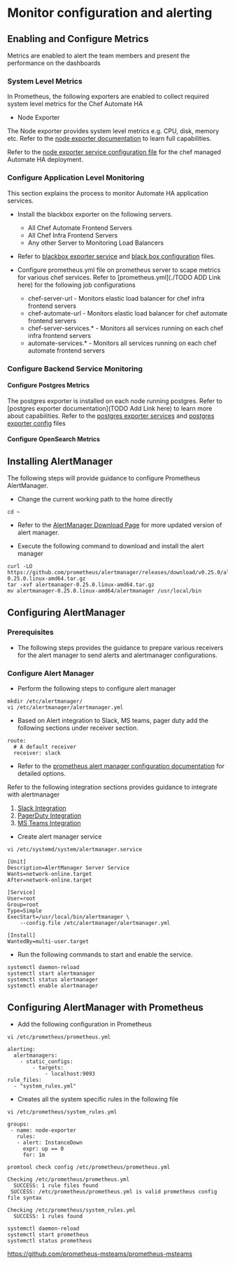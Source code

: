 
# Monitor configuration and alerting

## Enabling and Configure Metrics

Metrics are enabled to alert the team members and present the performance on the dashboards

### System Level Metrics
In Prometheus, the following exporters are enabled to collect required system level metrics for the Chef Automate HA
* Node Exporter

The Node exporter provides system level metrics e.g. CPU, disk, memory etc. Refer to the [node exporter documentation](https://github.com/prometheus/node_exporter) to learn full capabilities.

Refer to the [node exporter service configuration file](./exporter_service_files/node_exporter.service) for the chef managed Automate HA deployment. 

### Configure Application Level Monitoring

This section explains the process to monitor Automate HA application services.

* Install the blackbox exporter on the following servers.
  - All Chef Automate Frontend Servers
  - All Chef Infra Frontend Servers
  - Any other Server to Monitoring Load Balancers

* Refer to [blackbox exporter service](./exporter_service_files/blackbox_exporter.service) and [black box configuration](./exporter_configs/blackbox_exporter.yml) files.

* Configure prometheus.yml file on prometheus server to scape metrics for various chef services. Refer to [prometheus.yml](./TODO ADD Link here) for the following job configurations
  - chef-server-url - Monitors elastic load balancer for chef infra frontend servers
  - chef-automate-url -  Monitors elastic load balancer for chef automate frontend servers
  - chef-server-services.* - Monitors all services running on each chef infra frontend servers
  - automate-services.* - Monitors all services running on each chef automate frontend servers

### Configure Backend Service Monitoring

#### Configure Postgres Metrics
  The postgres exporter is installed on each node running postgres. Refer to [postgres exporter documentation](TODO Add Link here) to learn more about capabilities. Refer to the [postgres exporter services](./exporter_service_files/postgres_exporter.service) and [postgres exporter config]() files

#### Configure OpenSearch Metrics


## Installing AlertManager
The following steps will provide guidance to configure Prometheus AlertManager.

* Change the current working path to the home directly
```
cd ~
```
* Refer to the [AlertManager Download Page](https://prometheus.io/download/#alertmanager) for more updated version of alert manager.

* Execute the following command to download and install the alert manager

```
curl -LO  https://github.com/prometheus/alertmanager/releases/download/v0.25.0/alertmanager-0.25.0.linux-amd64.tar.gz
tar -xvf alertmanager-0.25.0.linux-amd64.tar.gz
mv alertmanager-0.25.0.linux-amd64/alertmanager /usr/local/bin
```

## Configuring AlertManager

### Prerequisites
* The following steps provides the guidance to prepare various receivers for the alert manager to send alerts and alertmanager configurations. 


### Configure Alert Manager

* Perform the following steps to configure alert manager

```
mkdir /etc/alertmanager/
vi /etc/alertmanager/alertmanager.yml
```

* Based on Alert integration to Slack, MS teams, pager duty add the following sections under receiver section.

```
route:
  # A default receiver
  receiver: slack
```

* Refer to the [prometheus alert manager configuration documentation](https://prometheus.io/docs/alerting/latest/configuration/) for detailed options. 

Refer to the following integration sections provides guidance to integrate with alertmanager 

1. [Slack Integration](./prometheus_slack_Integration_and_Notification.md)
1. [PagerDuty Integration ](./prometheus_PagerDuty_Integration_and_Notification.md)
1. [MS Teams Integration](./prometheus_msteams_Integration_and_Notification.md)

* Create alert manager service

```
vi /etc/systemd/system/alertmanager.service
```

```
[Unit]
Description=AlertManager Server Service
Wants=network-online.target
After=network-online.target

[Service]
User=root
Group=root
Type=Simple
ExecStart=/usr/local/bin/alertmanager \
    --config.file /etc/alertmanager/alertmanager.yml

[Install]
WantedBy=multi-user.target
```

* Run the following commands to start and enable the service.
```
systemctl daemon-reload
systemctl start alertmanager
systemctl status alertmanager
systemctl enable alertmanager
```


## Configuring AlertManager with Prometheus

* Add the following configuration in Prometheus

```
vi /etc/prometheus/prometheus.yml
```

```
alerting:
  alertmanagers:
    - static_configs:
        - targets:
            - localhost:9093
rule_files:
  - "system_rules.yml"
```

* Creates all the system specific rules in the following file

```
vi /etc/prometheus/system_rules.yml
```

```
groups:
 - name: node-exporter
   rules:
   - alert: InstanceDown
     expr: up == 0
     for: 1m
```

```
promtool check config /etc/prometheus/prometheus.yml

Checking /etc/prometheus/prometheus.yml
  SUCCESS: 1 rule files found
 SUCCESS: /etc/prometheus/prometheus.yml is valid prometheus config file syntax

Checking /etc/prometheus/system_rules.yml
  SUCCESS: 1 rules found
```

```
systemctl daemon-reload
systemctl start prometheus
systemctl status prometheus
```




https://github.com/prometheus-msteams/prometheus-msteams

